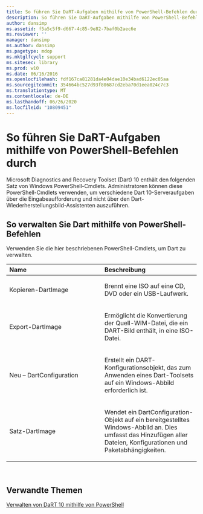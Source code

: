 ```yaml
---
title: So führen Sie DaRT-Aufgaben mithilfe von PowerShell-Befehlen durch
description: So führen Sie DaRT-Aufgaben mithilfe von PowerShell-Befehlen durch
author: dansimp
ms.assetid: f5a5c5f9-d667-4c85-9e82-7baf0b2aec6e
ms.reviewer: ''
manager: dansimp
ms.author: dansimp
ms.pagetype: mdop
ms.mktglfcycl: support
ms.sitesec: library
ms.prod: w10
ms.date: 06/16/2016
ms.openlocfilehash: fdf167ca81281da4e04dae10e34bad6122ec05aa
ms.sourcegitcommit: 354664bc527d93f80687cd2eba70d1eea024c7c3
ms.translationtype: MT
ms.contentlocale: de-DE
ms.lasthandoff: 06/26/2020
ms.locfileid: "10809451"
---
```

# So führen Sie DaRT-Aufgaben mithilfe von PowerShell-Befehlen durch


Microsoft Diagnostics and Recovery Toolset (Dart) 10 enthält den folgenden Satz von Windows PowerShell-Cmdlets. Administratoren können diese PowerShell-Cmdlets verwenden, um verschiedene Dart 10-Serveraufgaben über die Eingabeaufforderung und nicht über den Dart-Wiederherstellungsbild-Assistenten auszuführen.

## So verwalten Sie Dart mithilfe von PowerShell-Befehlen


Verwenden Sie die hier beschriebenen PowerShell-Cmdlets, um Dart zu verwalten.

<table>
<colgroup>
<col width="50%" />
<col width="50%" />
</colgroup>
<thead>
<tr class="header">
<th align="left">Name</th>
<th align="left">Beschreibung</th>
</tr>
</thead>
<tbody>
<tr class="odd">
<td align="left"><p>Kopieren-DartImage</p></td>
<td align="left"><p>Brennt eine ISO auf eine CD, DVD oder ein USB-Laufwerk.</p></td>
</tr>
<tr class="even">
<td align="left"><p>Export-DartImage</p></td>
<td align="left"><p>Ermöglicht die Konvertierung der Quell-WIM-Datei, die ein DART-Bild enthält, in eine ISO-Datei.</p></td>
</tr>
<tr class="odd">
<td align="left"><p>Neu – DartConfiguration</p></td>
<td align="left"><p>Erstellt ein DART-Konfigurationsobjekt, das zum Anwenden eines Dart-Toolsets auf ein Windows-Abbild erforderlich ist.</p></td>
</tr>
<tr class="even">
<td align="left"><p>Satz-DartImage</p></td>
<td align="left"><p>Wendet ein DartConfiguration-Objekt auf ein bereitgestelltes Windows-Abbild an. Dies umfasst das Hinzufügen aller Dateien, Konfigurationen und Paketabhängigkeiten.</p></td>
</tr>
</tbody>
</table>

 

## Verwandte Themen


[Verwalten von DaRT 10 mithilfe von PowerShell](administering-dart-10-using-powershell.md)

 

 





